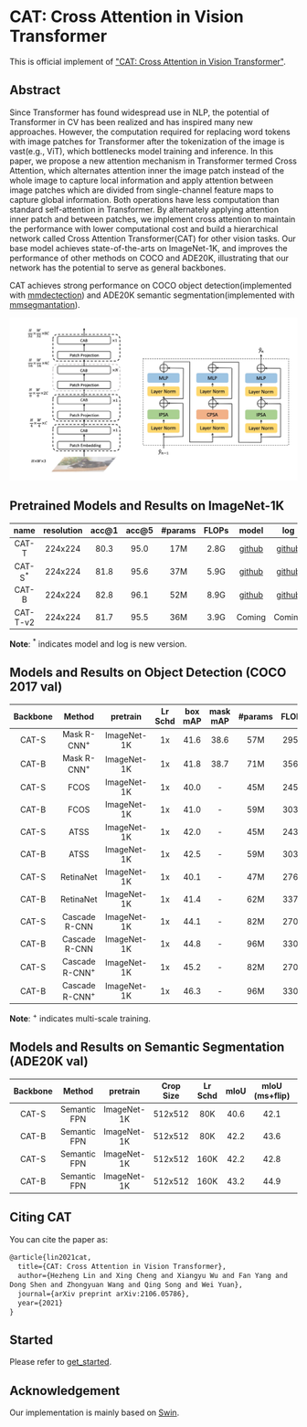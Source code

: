 # CAT: Cross Attention in Vision Transformer

This is official implement of ["CAT: Cross Attention in Vision Transformer"](https://arxiv.org/abs/2106.05786).

## Abstract

Since Transformer has found widespread use in NLP, the potential of Transformer in CV has been realized and has inspired many new approaches. However, the computation required for replacing word tokens with image patches for Transformer after the tokenization of the image is vast(e.g., ViT), which bottlenecks model training and inference. In this paper, we propose a new attention mechanism in Transformer termed Cross Attention, which alternates attention inner the image patch instead of the whole image to capture local information and apply attention between image patches which are divided from single-channel feature maps to capture global information. Both operations have less computation than standard self-attention in Transformer. By alternately applying attention inner patch and between patches, we implement cross attention to maintain the performance with lower computational cost and build a hierarchical network called Cross Attention Transformer(CAT) for other vision tasks. Our base model achieves state-of-the-arts on ImageNet-1K, and improves the performance of other methods on COCO and ADE20K, illustrating that our network has the potential to serve as general backbones.

CAT achieves strong performance on COCO object detection(implemented with [mmdectection](https://github.com/open-mmlab/mmdetection)) and ADE20K semantic segmentation(implemented with [mmsegmantation](https://github.com/open-mmlab/mmsegmentation)).

![architecture](figures/architecture.jpg)

## Pretrained Models and Results on ImageNet-1K

| name  | resolution |acc@1 | acc@5 | #params | FLOPs | model | log |
| :---: | :---: | :---: | :---: | :---: | :---: |:---: |:---: |
| CAT-T | 224x224 | 80.3 | 95.0 | 17M | 2.8G | [github](https://github.com/linhezheng19/CAT/releases/download/untagged-0f39dafcec47a4003737/cat_tiny.pth) | [github](https://github.com/linhezheng19/CAT/releases/download/untagged-66ed5a7bb12a93907ecf/cat_tiny_log.txt)|
| CAT-S<sup>\*</sup> | 224x224 | 81.8 | 95.6 | 37M | 5.9G | [github](https://github.com/linhezheng19/CAT/releases/download/untagged-2079aa3a9339c539c095/cat_small_new.pth) | [github](https://github.com/linhezheng19/CAT/releases/download/untagged-66ed5a7bb12a93907ecf/cat_small.txt) |
| CAT-B | 224x224 | 82.8 | 96.1 | 52M | 8.9G  | [github](https://github.com/linhezheng19/CAT/releases/download/untagged-0f39dafcec47a4003737/cat_base.pth) | [github](https://github.com/linhezheng19/CAT/releases/download/untagged-66ed5a7bb12a93907ecf/cat_base_log.txt) |
| CAT-T-v2 | 224x224 | 81.7 | 95.5 | 36M | 3.9G  | Coming | Coming|

**Note**: <sup>\*</sup> indicates model and log is new version.

## Models and Results on Object Detection (COCO 2017 val)

| Backbone | Method | pretrain | Lr Schd | box mAP | mask mAP | #params | FLOPs | model | log |
| :---: | :---: | :---: | :---: | :---: | :---: | :---: | :---: | :---: | :---: |
| CAT-S | Mask R-CNN<sup>+</sup> | ImageNet-1K | 1x | 41.6 | 38.6 | 57M | 295G | [github](https://github.com/linhezheng19/CAT/releases/download/untagged-0f39dafcec47a4003737/mask_rcnn_cat_small_1x_ms.pth) | [github](https://github.com/linhezheng19/CAT/releases/download/untagged-66ed5a7bb12a93907ecf/mask_rcnn_cat_small_1x_ms.txt)|
| CAT-B | Mask R-CNN<sup>+</sup> | ImageNet-1K | 1x | 41.8 | 38.7 | 71M | 356G | [github](https://github.com/linhezheng19/CAT/releases/download/untagged-0f39dafcec47a4003737/mask_rcnn_cat_base_1x_ms.pth) | [github](https://github.com/linhezheng19/CAT/releases/download/untagged-66ed5a7bb12a93907ecf/mask_rcnn_cat_base_1x_ms.txt)|
| CAT-S | FCOS | ImageNet-1K | 1x | 40.0 | - | 45M | 245G | [github](https://github.com/linhezheng19/CAT/releases/download/untagged-0f39dafcec47a4003737/fcos_cat_small_1x.pth) | [github](https://github.com/linhezheng19/CAT/releases/download/untagged-66ed5a7bb12a93907ecf/fcos_cat_samll_1x.txt)|
| CAT-B | FCOS | ImageNet-1K | 1x | 41.0 | - | 59M | 303G | [github](https://github.com/linhezheng19/CAT/releases/download/untagged-66ed5a7bb12a93907ecf/fcos_cat_base_1x.pth) | [github](https://github.com/linhezheng19/CAT/releases/download/untagged-66ed5a7bb12a93907ecf/fcos_cat_base_1x.txt)|
| CAT-S | ATSS | ImageNet-1K | 1x | 42.0 | - | 45M | 243G | [github](https://github.com/linhezheng19/CAT/releases/download/untagged-0f39dafcec47a4003737/atss_cat_small_1x.pth) | [github](https://github.com/linhezheng19/CAT/releases/download/untagged-66ed5a7bb12a93907ecf/atss_cat_small_1x.txt)|
| CAT-B | ATSS | ImageNet-1K | 1x | 42.5 | - | 59M | 303G | [github](https://github.com/linhezheng19/CAT/releases/download/untagged-0f39dafcec47a4003737/atss_cat_base_1x.pth) | [github](https://github.com/linhezheng19/CAT/releases/download/untagged-66ed5a7bb12a93907ecf/atss_cat_base_1x.txt)|
| CAT-S | RetinaNet | ImageNet-1K | 1x | 40.1 | - | 47M | 276G | [github](https://github.com/linhezheng19/CAT/releases/download/untagged-0f39dafcec47a4003737/retinanet_cat_small_1x.pth) | [github](https://github.com/linhezheng19/CAT/releases/download/untagged-66ed5a7bb12a93907ecf/retinanet_cat_small_1x.txt)|
| CAT-B | RetinaNet | ImageNet-1K | 1x | 41.4 | - | 62M | 337G | [github](https://github.com/linhezheng19/CAT/releases/download/untagged-0f39dafcec47a4003737/retinanet_cat_base_1x.pth) | [github](https://github.com/linhezheng19/CAT/releases/download/untagged-66ed5a7bb12a93907ecf/retinanet_cat_base_1x.txt)|
| CAT-S | Cascade R-CNN | ImageNet-1K | 1x | 44.1 | - | 82M | 270G | [github](https://github.com/linhezheng19/CAT/releases/download/untagged-0f39dafcec47a4003737/cascade_rcnn_cat_small_1x.pth) | [github](https://github.com/linhezheng19/CAT/releases/download/untagged-66ed5a7bb12a93907ecf/cascade_cat_small_1x.txt)|
| CAT-B | Cascade R-CNN | ImageNet-1K | 1x | 44.8 | - | 96M | 330G | [github](https://github.com/linhezheng19/CAT/releases/download/untagged-0f39dafcec47a4003737/cascade_rcnn_cat_base_1x.pth) | [github](https://github.com/linhezheng19/CAT/releases/download/untagged-66ed5a7bb12a93907ecf/cascade_cat_base_1x.txt)|
| CAT-S | Cascade R-CNN<sup>+</sup> | ImageNet-1K | 1x | 45.2 | - | 82M | 270G | [github](https://github.com/linhezheng19/CAT/releases/download/untagged-0f39dafcec47a4003737/cascade_rcnn_cat_small_1x_ms.pth) | [github](https://github.com/linhezheng19/CAT/releases/download/untagged-66ed5a7bb12a93907ecf/cascade_cat_small_1x_ms.txt)|
| CAT-B | Cascade R-CNN<sup>+</sup> | ImageNet-1K | 1x | 46.3 | - | 96M | 330G | [github](https://github.com/linhezheng19/CAT/releases/download/untagged-0f39dafcec47a4003737/cascade_rcnn_cat_base_1x_ms.pth) | [github](https://github.com/linhezheng19/CAT/releases/download/untagged-66ed5a7bb12a93907ecf/cascade_cat_base_1x_ms.txt)|

**Note**: <sup>+</sup> indicates multi-scale training.

## Models and Results on Semantic Segmentation (ADE20K val)

| Backbone | Method | pretrain | Crop Size | Lr Schd | mIoU | mIoU (ms+flip) | #params | FLOPs | model | log |
| :---: | :---: | :---: | :---: | :---: | :---: | :---: | :---: | :---: | :---: | :---: | 
| CAT-S | Semantic FPN | ImageNet-1K | 512x512 | 80K | 40.6 | 42.1 | 41M | 214G | [github](https://github.com/linhezheng19/CAT/releases/download/untagged-0f39dafcec47a4003737/semantic_fpn_cat_small_80k_ade20k.pth) | [github](https://github.com/linhezheng19/CAT/releases/download/untagged-66ed5a7bb12a93907ecf/semantic_fpn_cat_small_80k_ade20k.txt) |
| CAT-B | Semantic FPN | ImageNet-1K | 512x512 | 80K | 42.2 | 43.6 | 55M | 276G | [github](https://github.com/linhezheng19/CAT/releases/download/untagged-0f39dafcec47a4003737/semantic_fpn_cat_base_80k_ade20k.pth) | [github](https://github.com/linhezheng19/CAT/releases/download/untagged-66ed5a7bb12a93907ecf/semantic_fpn_cat_base_80k_ade20k.txt) |
| CAT-S | Semantic FPN | ImageNet-1K | 512x512 | 160K | 42.2 | 42.8 | 41M | 214G | [github](https://github.com/linhezheng19/CAT/releases/download/untagged-0f39dafcec47a4003737/semantic_fpn_cat_small_160k_ade20k.pth) | [github](https://github.com/linhezheng19/CAT/releases/download/untagged-66ed5a7bb12a93907ecf/semantic_fpn_cat_small_160k_ade20k.txt) |
| CAT-B | Semantic FPN | ImageNet-1K | 512x512 | 160K | 43.2 | 44.9 | 55M | 276G | [github](https://github.com/linhezheng19/CAT/releases/download/untagged-0f39dafcec47a4003737/semantic_fpn_cat_base_160k_ade20k.pth) | [github](https://github.com/linhezheng19/CAT/releases/download/untagged-66ed5a7bb12a93907ecf/semantic_fpn_cat_base_160k_ade20k.txt) |

## Citing CAT

You can cite the paper as:
```
@article{lin2021cat,
  title={CAT: Cross Attention in Vision Transformer},
  author={Hezheng Lin and Xing Cheng and Xiangyu Wu and Fan Yang and Dong Shen and Zhongyuan Wang and Qing Song and Wei Yuan},
  journal={arXiv preprint arXiv:2106.05786},
  year={2021}
}
```

## Started

Please refer to [get_started](get_started.md).

## Acknowledgement

Our implementation is mainly based on [Swin](https://github.com/microsoft/Swin-Transformer).
